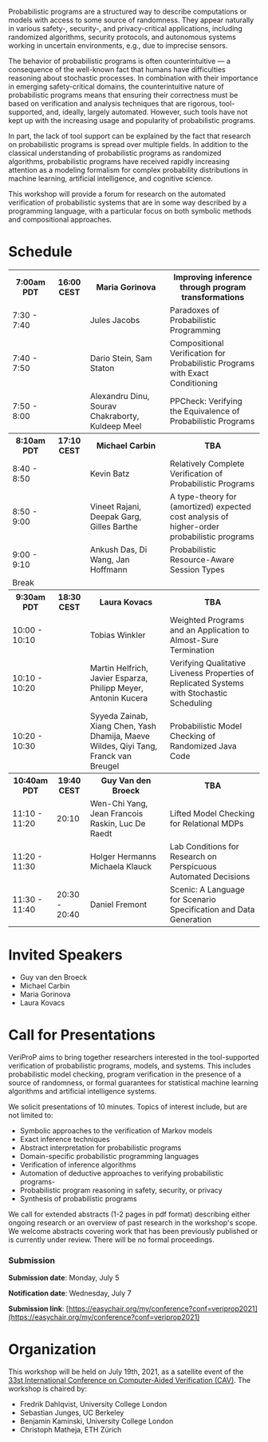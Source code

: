 Probabilistic programs are a structured way to describe computations or models with access to some source of randomness. They appear naturally in various safety-, security-, and privacy-critical applications, including randomized algorithms, security protocols, and autonomous systems working in uncertain environments, e.g., due to imprecise sensors. 

The behavior of probabilistic programs is often counterintuitive — a consequence of the well-known fact that humans have difficulties reasoning about stochastic processes. In combination with their importance in emerging safety-critical domains, the counterintuitive nature of probabilistic programs means that ensuring their correctness must be based on verification and analysis techniques that are rigorous, tool-supported, and, ideally, largely automated. However, such tools have not kept up with the increasing usage and popularity of probabilistic programs.

In part, the lack of tool support can be explained by the fact that research on probabilistic programs is spread over multiple fields. In addition to the classical understanding of probabilistic programs as randomized algorithms, probabilistic programs have received rapidly increasing attention as a modeling formalism for complex probability distributions in machine learning, artificial intelligence, and cognitive science.

This workshop will provide a forum for research on the automated verification of probabilistic systems that are in some way described by a programming language, with a particular focus on both symbolic methods and compositional approaches.

# Schedule



<table>
  <tr>
   <th>7:00am PDT
   </th>
   <th>16:00 CEST
   </th>
   <th> Maria Gorinova
   </th>
   <th>Improving inference through program transformations 
   </th>
  </tr>
  <tr>
   <td>7:30 - 7:40
   </td>
   <td>
   </td>
   <td>Jules Jacobs
   </td>
   <td>Paradoxes of Probabilistic Programming
   </td>
  </tr>
  <tr>
   <td>7:40 - 7:50
   </td>
   <td>
   </td>
   <td>Dario Stein, Sam Staton
   </td>
   <td>Compositional Verification for Probabilistic Programs with Exact Conditioning
   </td>
  </tr>
  <tr>
   <td>7:50 - 8:00
   </td>
   <td>
   </td>
   <td>Alexandru Dinu, Sourav Chakraborty, Kuldeep Meel
   </td>
   <td>PPCheck: Verifying the Equivalence of Probabilistic Programs
   </td>
  </tr>
  <tr>
   <th>8:10am PDT
   </th>
   <th>17:10 CEST
   </th>
   <th>Michael Carbin
   </th>
   <th>TBA
   </th>
  </tr>
  <tr>
   <td>8:40 - 8:50
   </td>
   <td>
   </td>
   <td>Kevin Batz
   </td>
   <td>Relatively Complete Verification of Probabilistic Programs
   </td>
  </tr>
  <tr>
   <td>8:50 - 9:00
   </td>
   <td>
   </td>
   <td>Vineet Rajani, Deepak Garg, Gilles Barthe
   </td>
   <td>A type-theory for (amortized) expected cost analysis of higher-order probabilistic programs
   </td>
  </tr>
  <tr>
   <td>9:00 - 9:10
   </td>
   <td>
   </td>
   <td>Ankush Das, Di Wang, Jan Hoffmann
   </td>
   <td>Probabilistic Resource-Aware Session Types
   </td>
  </tr>
  <tr>
        <td>Break</td>
    <td></td>
    <td></td>
    <td></td>
  </tr>
  <tr>
   <th>9:30am PDT
   </th>
   <th>18:30 CEST
   </th>
   <th>Laura Kovacs
   </th>
   <th>
     TBA
   </th>
  </tr>
  <tr>
   <td>10:00 - 10:10
   </td>
   <td>
   </td>
   <td>Tobias Winkler
   </td>
   <td>Weighted Programs and an Application to Almost-Sure Termination
   </td>
  </tr>
  <tr>
   <td>10:10 - 10:20
   </td>
   <td>
   </td>
   <td>Martin Helfrich, Javier Esparza, Philipp Meyer, Antonin Kucera
   </td>
   <td>Verifying Qualitative Liveness Properties of Replicated Systems with Stochastic Scheduling
   </td>
  </tr>
  <tr>
   <td>10:20 - 10:30
   </td>
   <td>
   </td>
   <td>Syyeda Zainab, Xiang Chen, Yash Dhamija, Maeve Wildes, Qiyi Tang, Franck van Breugel
   </td>
   <td>Probabilistic Model Checking of Randomized Java Code
   </td>
  </tr>
  <tr>
   <th>10:40am PDT
   </th>
   <th>19:40 CEST
   </th>
   <th>Guy Van den Broeck
   </th>
   <th>TBA
   </th>
  </tr>
  <tr>
   <td>11:10 - 11:20
   </td>
   <td>20:10
   </td>
   <td>Wen-Chi  Yang, Jean Francois Raskin, Luc De Raedt
   </td>
   <td>Lifted Model Checking for Relational MDPs
   </td>
  </tr>
  <tr>
   <td>11:20 - 11:30
   </td>
   <td>
   </td>
   <td>Holger Hermanns Michaela Klauck
   </td>
   <td>Lab Conditions for Research on Perspicuous Automated Decisions
   </td>
  </tr>
  <tr>
   <td>11:30 - 11:40
   </td>
   <td>20:30 - 20:40
   </td>
   <td>Daniel Fremont
   </td>
   <td>Scenic: A Language for Scenario Specification and Data Generation
   </td>
  </tr>
</table>



# Invited Speakers

* Guy van den Broeck
* Michael Carbin
* Maria Gorinova
* Laura Kovacs

# Call for Presentations

VeriProP aims to bring together researchers interested in the tool-supported verification of probabilistic programs, models, and systems. This includes probabilistic model checking, program verification in the presence of a source of randomness, or formal guarantees for statistical machine learning algorithms and artificial intelligence systems.

We solicit presentations of 10 minutes. Topics of interest include, but are not limited to:

- Symbolic approaches to the verification of Markov models
- Exact inference techniques
- Abstract interpretation for probabilistic programs
- Domain-specific probabilistic programming languages
- Verification of inference algorithms
- Automation of deductive approaches to verifying probabilistic programs-
- Probabilistic program reasoning in safety, security, or privacy
- Synthesis of probabilistic programs

We call for extended abstracts (1-2 pages in pdf format) describing either ongoing research or an overview of past research in the workshop's scope.
We welcome abstracts covering work that has been previously published or is currently under review. There will be no formal proceedings.

### Submission

**Submission date**: Monday, July 5

**Notification date**: Wednesday, July 7

**Submission link**: [https://easychair.org/my/conference?conf=veriprop2021](https://easychair.org/my/conference?conf=veriprop2021)

# Organization

This workshop will be held on July 19th, 2021, as a satellite event of the [33st International Conference on Computer-Aided Verification (CAV)](http://i-cav.org/2021/). The workshop is chaired by:

- Fredrik Dahlqvist, University College London
- Sebastian Junges, UC Berkeley
- Benjamin Kaminski, University College London
- Christoph Matheja, ETH Zürich




